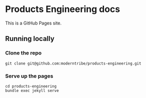 # Products Engineering docs

This is a GitHub Pages site.

## Running locally

### Clone the repo

```
git clone git@github.com:moderntribe/products-engineering.git
```

### Serve up the pages

```
cd products-engineering
bundle exec jekyll serve
```
